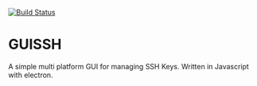 [![Build Status](https://drone.blockdrei.de/api/badges/blockdrei/guissh/status.svg?ref=refs/heads/beta)](https://drone.blockdrei.de/blockdrei/guissh)

# GUISSH

A simple multi platform GUI for managing SSH Keys. Written in Javascript with electron.